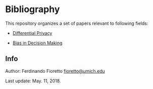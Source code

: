# Bibliography 

This repository organizes a set of papers relevant to following fields:

- [Differential Privacy](privacy/README.md)

- [Bias in Decision Making](bias/README.md)



## Info
Author: Ferdinando Fioretto <fioretto@umich.edu>

Last update: May. 11, 2018.